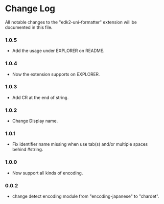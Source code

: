 # Change Log

All notable changes to the "edk2-uni-formatter" extension will be documented in this file.

### 1.0.5
* Add the usage under EXPLORER on README.

### 1.0.4
* Now the extension supports on EXPLORER.

### 1.0.3
* Add CR at the end of string.

### 1.0.2
* Change Display name.

### 1.0.1
* Fix identifier name missing when use tab(s) and/or multiple spaces behind #string.

### 1.0.0
* Now support all kinds of encoding.

### 0.0.2
* change detect encoding module from "encoding-japanese" to "chardet".